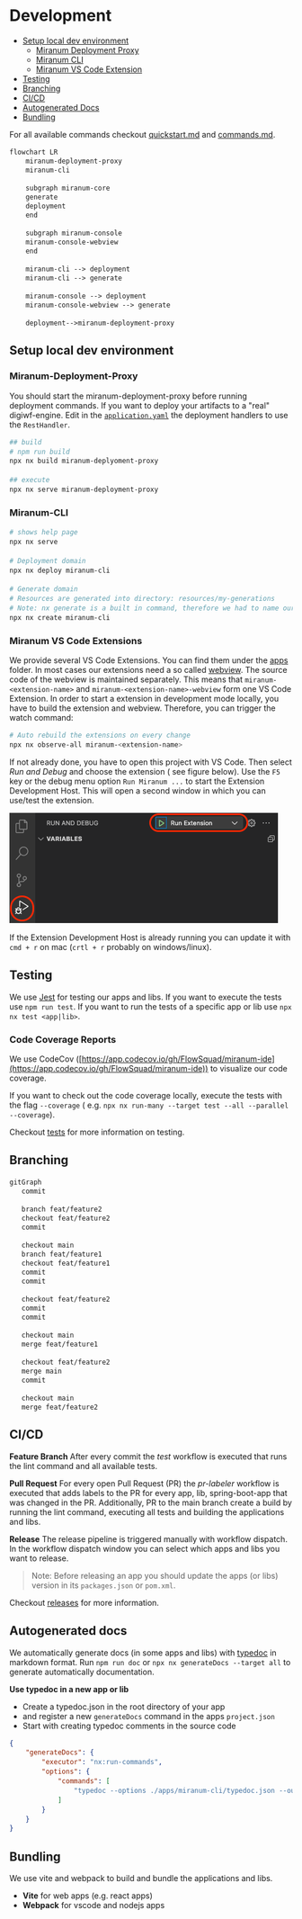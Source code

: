 # Development

* [Setup local dev environment](#setup-local-dev-environment)
    * [Miranum Deployment Proxy](#miranum-deployment-proxy)
    * [Miranum CLI](#miranum-cli)
    * [Miranum VS Code Extension](#miranum-vs-code-extensions)
* [Testing](#testing)
* [Branching](#branching)
* [CI/CD](#cicd)
* [Autogenerated Docs](#autogenerated-docs)
* [Bundling](#bundling)

For all available commands checkout [quickstart.md](quickstart.md) and [commands.md](commands.md).

```mermaid
flowchart LR
    miranum-deployment-proxy
    miranum-cli
    
    subgraph miranum-core
    generate
    deployment
    end
    
    subgraph miranum-console
    miranum-console-webview
    end
    
    miranum-cli --> deployment
    miranum-cli --> generate
    
    miranum-console --> deployment
    miranum-console-webview --> generate
    
    deployment-->miranum-deployment-proxy
```

## Setup local dev environment

### Miranum-Deployment-Proxy

You should start the miranum-deployment-proxy before running deployment commands.
If you want to deploy your artifacts to a "real" digiwf-engine.
Edit in
the [`application.yaml`](../spring-boot-apps/miranum-deployment-proxy/miranum-deployment-proxy-example/src/main/resources/application.yaml)
the deployment handlers to use the `RestHandler`.

```bash
## build
# npm run build
npx nx build miranum-deplyoment-proxy

## execute
npx nx serve miranum-deployment-proxy
```

### Miranum-CLI

```bash
# shows help page
npx nx serve

# Deployment domain
npx nx deploy miranum-cli

# Generate domain
# Resources are generated into directory: resources/my-generations
# Note: nx generate is a built in command, therefore we had to name our custom command create
npx nx create miranum-cli
```

### Miranum VS Code Extensions

We provide several VS Code Extensions. You can find them under the [apps](../apps) folder.
In most cases our extensions need a so called [webview](https://code.visualstudio.com/api/extension-guides/webview).
The source code of the webview is maintained separately.
This means that <nobr>`miranum-<extension-name>`</nobr> and <nobr>`miranum-<extension-name>-webview`</nobr> form one VS
Code Extension.
In order to start a extension in development mode locally, you have to build the extension and webview.
Therefore, you can trigger the watch command:

```bash
# Auto rebuild the extensions on every change
npx nx observe-all miranum-<extension-name>
```

If not already done, you have to open this project with VS Code. Then select *Run and Debug* and choose the extension (
see figure below). Use the `F5` key or the debug menu option `Run Miranum ...` to start the Extension Development Host.
This will open a second window in which you can use/test the extension.

![vscode_run_debug.png](../images/vscode_run_debug.png)

If the Extension Development Host is already running you can update it with `cmd + r` on mac (`crtl + r` probably on
windows/linux).

## Testing

We use [Jest](https://jestjs.io/) for testing our apps and libs. If you want to execute the tests use `npm run test`.
If you want to run the tests of a specific app or lib use `npx nx test <app|lib>`.

### Code Coverage Reports

We use CodeCov ([https://app.codecov.io/gh/FlowSquad/miranum-ide](https://app.codecov.io/gh/FlowSquad/miranum-ide)) to
visualize our code coverage.

If you want to check out the code coverage locally, execute the tests with the flag `--coverage` (
e.g. `npx nx run-many --target test --all --parallel --coverage`).

Checkout [tests](test.md) for more information on testing.

## Branching

```mermaid
gitGraph
   commit
   
   branch feat/feature2
   checkout feat/feature2
   commit
   
   checkout main
   branch feat/feature1
   checkout feat/feature1
   commit
   commit
   
   checkout feat/feature2
   commit
   commit
   
   checkout main
   merge feat/feature1
   
   checkout feat/feature2
   merge main
   commit
   
   checkout main
   merge feat/feature2
```

## CI/CD

**Feature Branch**
After every commit the *test* workflow is executed that runs the lint command and all available tests.

**Pull Request**
For every open Pull Request (PR) the *pr-labeler* workflow is executed that adds labels to the PR for every app, lib,
spring-boot-app that was changed in the PR.
Additionally, PR to the main branch create a build by running the lint command, executing all tests and building the
applications and libs.

**Release**
The release pipeline is triggered manually with workflow dispatch.
In the workflow dispatch window you can select which apps and libs you want to release.

> Note: Before releasing an app you should update the apps (or libs) version in its `packages.json` or `pom.xml`.

Checkout [releases](releases.md) for more information.

## Autogenerated docs

We automatically generate docs (in some apps and libs) with [typedoc](https://typedoc.org/) in markdown format.
Run `npm run doc` or `npx nx generateDocs --target all` to generate automatically documentation.

**Use typedoc in a new app or lib**

- Create a typedoc.json in the root directory of your app
- and register a new `generateDocs` command in the apps `project.json`
- Start with creating typedoc comments in the source code

```json
{
    "generateDocs": {
        "executor": "nx:run-commands",
        "options": {
            "commands": [
                "typedoc --options ./apps/miranum-cli/typedoc.json --out dist/apps/miranum-cli/docs/cliCommands"
            ]
        }
    }
}
```

## Bundling

We use vite and webpack to build and bundle the applications and libs.

- **Vite** for web apps (e.g. react apps)
- **Webpack** for vscode and nodejs apps
